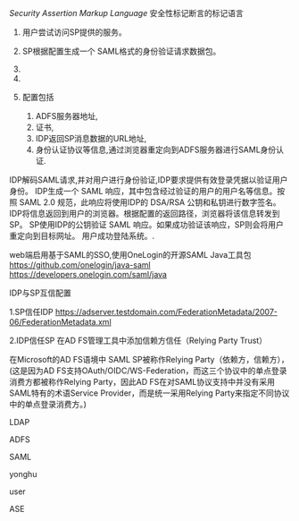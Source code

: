 *Security Assertion Markup Language*
安全性标记断言的标记语言


1. 用户尝试访问SP提供的服务。

2. SP根据配置生成一个 SAML格式的身份验证请求数据包。
   
3. 
4. 
5. 配置包括
   1. ADFS服务器地址,
   2. 证书,
   3. IDP返回SP消息数据的URL地址,
   4. 身份认证协议等信息,通过浏览器重定向到ADFS服务器进行SAML身份认证.

IDP解码SAML请求,并对用户进行身份验证,IDP要求提供有效登录凭据以验证用户身份。
IDP生成一个 SAML 响应，其中包含经过验证的用户的用户名等信息。按照 SAML 2.0 规范，此响应将使用IDP的 DSA/RSA 公钥和私钥进行数字签名。
IDP将信息返回到用户的浏览器。根据配置的返回路径，浏览器将该信息转发到 SP。
SP使用IDP的公钥验证 SAML 响应。如果成功验证该响应，SP则会将用户重定向到目标网址。
用户成功登陆系统。.

web端启用基于SAML的SSO,使用OneLogin的开源SAML Java工具包
https://github.com/onelogin/java-saml
https://developers.onelogin.com/saml/java



IDP与SP互信配置

1.SP信任IDP
https://adserver.testdomain.com/FederationMetadata/2007-06/FederationMetadata.xml

2.IDP信任SP
在AD FS管理工具中添加信赖方信任（Relying Party Trust）

在Microsoft的AD FS语境中
SAML SP被称作Relying Party（依赖方，信赖方），
(这是因为AD FS支持OAuth/OIDC/WS-Federation，而这三个协议中的单点登录消费方都被称作Relying Party，因此AD FS在对SAML协议支持中并没有采用SAML特有的术语Service Provider，而是统一采用Relying Party来指定不同协议中的单点登录消费方。)


LDAP

ADFS


SAML

<xml>
    yonghu
    
<xml>

user




ASE
